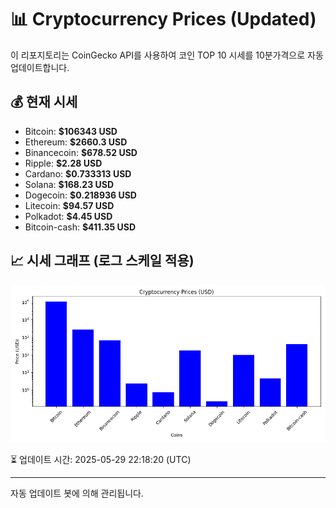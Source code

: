 
# 📊 Cryptocurrency Prices (Updated)

이 리포지토리는 CoinGecko API를 사용하여 코인 TOP 10 시세를 10분가격으로 자동 업데이트합니다.

## 💰 현재 시세
- Bitcoin: **$106343 USD**
- Ethereum: **$2660.3 USD**
- Binancecoin: **$678.52 USD**
- Ripple: **$2.28 USD**
- Cardano: **$0.733313 USD**
- Solana: **$168.23 USD**
- Dogecoin: **$0.218936 USD**
- Litecoin: **$94.57 USD**
- Polkadot: **$4.45 USD**
- Bitcoin-cash: **$411.35 USD**

## 📈 시세 그래프 (로그 스케일 적용)
![Crypto Prices](crypto_prices.png)

⏳ 업데이트 시간: 2025-05-29 22:18:20 (UTC)

---
자동 업데이트 봇에 의해 관리됩니다.
